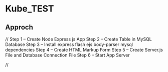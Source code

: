 # Kube_TEST
## Approch

//
Step 1 – Create Node Express js App
Step 2 – Create Table in MySQL Database
Step 3 – Install express flash ejs body-parser mysql dependencies
Step 4 – Create HTML Markup Form
Step 5 – Create Server.js File and Database Connection File
Step 6 – Start App Server


//
